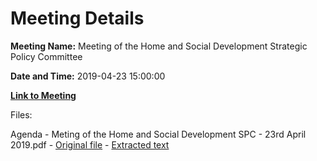 # Meeting Details

**Meeting Name:** Meeting of the Home and Social Development Strategic Policy Committee

**Date and Time:** 2019-04-23 15:00:00

**[Link to Meeting](https://www.limerick.ie/council/whats-on/meeting-home-and-social-development-strategic-policy-committee-2)**

Files: 

Agenda - Meting of the Home and Social Development SPC - 23rd April 2019.pdf - [Original file](https://www.limerick.ie/sites/default/files/media/documents/2019-04/Agenda-for-Home-and-Social-Development-SPC-for-meeting-23-04-2019.pdf) - [Extracted text](./Agenda%20-%20Meting%20of%C2%A0the%20Home%20and%20Social%20Development%20SPC%20-%2023rd%20April%202019.md)

